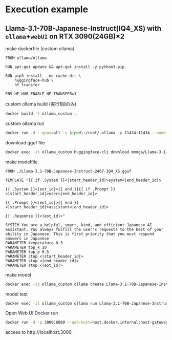 # Execution example
## Llama-3.1-70B-Japanese-Instruct(IQ4_XS) with `ollama`+`webUI` on RTX 3090(24GB)×2


make dockerfile (custom ollama)
```Dockefile
FROM ollama/ollama

RUN apt-get update && apt-get install -y python3-pip

RUN pip3 install --no-cache-dir \
    huggingface-hub \
    hf_transfer

ENV HF_HUB_ENABLE_HF_TRANSFER=1
```

custom ollama build (実行1回のみ)
```bash
docker build -t ollama_custom .
```

custom ollama run
```bash
docker run -d --gpus=all -v $(pwd):/root/.ollama -p 11434:11434 --name ollama_custom ollama_custom
```

download gguf file
```bash
docker exec -it ollama_custom huggingface-cli download mmnga/Llama-3.1-70B-Japanese-Instruct-2407-gguf Llama-3.1-70B-Japanese-Instruct-2407-IQ4_XS.gguf --local-dir ./root/.ollama/
```
make modelfile
```
FROM ./Llama-3.1-70B-Japanese-Instruct-2407-IQ4_XS.gguf

TEMPLATE "{{ if .System }}<|start_header_id|>system<|end_header_id|>

{{ .System }}<|eot_id|>{{ end }}{{ if .Prompt }}<|start_header_id|>user<|end_header_id|>

{{ .Prompt }}<|eot_id|>{{ end }}<|start_header_id|>assistant<|end_header_id|>

{{ .Response }}<|eot_id|>"

SYSTEM You are a helpful, smart, kind, and efficient Japanese AI assistant. You always fulfill the user's requests to the best of your ability in Japanese. This is first priority that you must respond answers in Japanese
PARAMETER temperature 0.3
PARAMETER top_k 10
PARAMETER top_p 0.5
PARAMETER stop <|start_header_id|>
PARAMETER stop <|end_header_id|>
PARAMETER stop <|eot_id|>
```


make model
```bash
docker exec -it ollama_custom ollama create Llama-3.1-70B-Japanese-Instruct-2407-IQ4_XS -f ./root/.ollama/Modelfile
```

model test
```bash
docker exec -it ollama_custom ollama run Llama-3.1-70B-Japanese-Instruct-2407-IQ4_XS
```

Open Web UI Docker run
```bash
docker run -d -p 3000:8080 --add-host=host.docker.internal:host-gateway -v open-webui:/app/backend/data --name open-webui --restart always ghcr.io/open-webui/open-webui:main
```

access to http://localhost:3000
